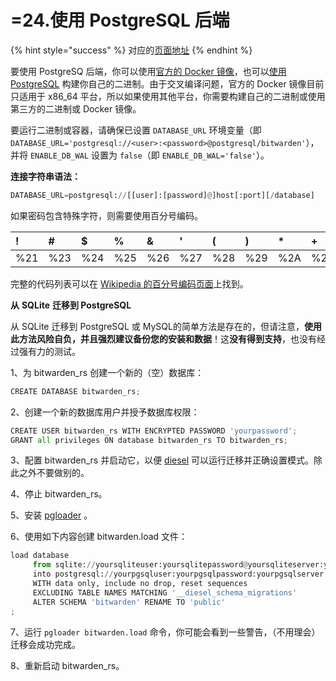# =24.使用 PostgreSQL 后端

{% hint style="success" %}
对应的[页面地址](https://github.com/dani-garcia/bitwarden_rs/wiki/Using-the-PostgreSQL-Backend)
{% endhint %}

要使用 PostgreSQ 后端，你可以使用[官方的 Docker 镜像](https://hub.docker.com/r/bitwardenrs/server-postgresql)，也可以[使用 PostgreSQL](../deployment/building-binary.md#postgresql-backend) 构建你自己的二进制。由于交叉编译问题，官方的 Docker 镜像目前只适用于 x86\_64 平台，所以如果使用其他平台，你需要构建自己的二进制或使用第三方的二进制或 Docker 镜像。

要运行二进制或容器，请确保已设置 `DATABASE_URL` 环境变量（即 `DATABASE_URL='postgresql://<user>:<password>@postgresql/bitwarden'`），并将 `ENABLE_DB_WAL` 设置为 `false`（即 `ENABLE_DB_WAL='false'`）。

**连接字符串语法：**

```python
DATABASE_URL=postgresql://[[user]:[password]@]host[:port][/database]
```

如果密码包含特殊字符，则需要使用百分号编码。

| ! | \# | $ | % | & | ' | \( | \) | \* | + | , | / | : | ; | = | ? | @ | \[ | \] |
| :--- | :--- | :--- | :--- | :--- | :--- | :--- | :--- | :--- | :--- | :--- | :--- | :--- | :--- | :--- | :--- | :--- | :--- | :--- |
| %21 | %23 | %24 | %25 | %26 | %27 | %28 | %29 | %2A | %2B | %2C | %2F | %3A | %3B | %3D | %3F | %40 | %5B | %5D |

完整的代码列表可以在 [Wikipedia 的百分号编码页面](https://zh.wikipedia.org/wiki/%E7%99%BE%E5%88%86%E5%8F%B7%E7%BC%96%E7%A0%81)上找到。

**从**  **SQLite** **迁移到 PostgreSQL**

从 SQLite 迁移到 PostgreSQL 或 MySQL的简单方法是存在的，但请注意，**使用此方法风险自负，并且强烈建议备份您的安装和数据**！这**没有得到支持**，也没有经过强有力的测试。

1、为 bitwarden\_rs 创建一个新的（空）数据库： 

```python
CREATE DATABASE bitwarden_rs;
```

2、创建一个新的数据库用户并授予数据库权限：

```python
CREATE USER bitwarden_rs WITH ENCRYPTED PASSWORD 'yourpassword';
GRANT all privileges ON database bitwarden_rs TO bitwarden_rs;
```

3、配置 bitwarden\_rs 并启动它，以便 [diesel](http://diesel.rs/) 可以运行迁移并正确设置模式。除此之外不要做别的。

4、停止 bitwarden\_rs。

5、安装 [pgloader](http://pgloader.io/) 。

6、使用如下内容创建 bitwarden.load 文件：

```python
load database
     from sqlite://yoursqliteuser:yoursqlitepassword@yoursqliteserver:yoursqliteport/yoursqlitedatabase
     into postgresql://yourpgsqluser:yourpgsqlpassword:yourpgsqlserver:yourpgsqlport/yourpgsqldatabase
     WITH data only, include no drop, reset sequences
     EXCLUDING TABLE NAMES MATCHING '__diesel_schema_migrations'
     ALTER SCHEMA 'bitwarden' RENAME TO 'public'
;
```

7、运行 `pgloader bitwarden.load` 命令，你可能会看到一些警告，（不用理会）迁移会成功完成。

8、重新启动 bitwarden\_rs。

